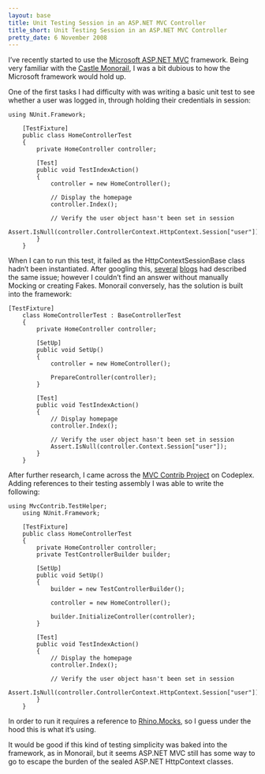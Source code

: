 ```yaml
---
layout: base
title: Unit Testing Session in an ASP.NET MVC Controller
title_short: Unit Testing Session in an ASP.NET MVC Controller
pretty_date: 6 November 2008
---
```


I’ve recently started to use the [Microsoft ASP.NET MVC][] framework.
Being very familiar with the [Castle Monorail][], I was a bit dubious to
how the Microsoft framework would hold up.  

One of the first tasks I had difficulty with was writing a basic unit
test to see whether a user was logged in, through holding their
credentials in session:  

    using NUnit.Framework;

        [TestFixture]
        public class HomeControllerTest
        {
            private HomeController controller;

            [Test]
            public void TestIndexAction()
            {
                controller = new HomeController();

                // Display the homepage
                controller.Index();

                // Verify the user object hasn't been set in session
                Assert.IsNull(controller.ControllerContext.HttpContext.Session["user"]);
            }
        }

When I can to run this test, it failed as the HttpContextSessionBase
class hadn’t been instantiated. After googling this, [several][]
[blogs][] had described the same issue; however I couldn’t find an
answer without manually Mocking or creating Fakes. Monorail conversely,
has the solution is built into the framework:  

    [TestFixture]
        class HomeControllerTest : BaseControllerTest
        {
            private HomeController controller;

            [SetUp]
            public void SetUp()
            {
                controller = new HomeController();

                PrepareController(controller);
            }

            [Test]
            public void TestIndexAction()
            {
                // Display homepage
                controller.Index();

                // Verify the user object hasn't been set in session
                Assert.IsNull(controller.Context.Session["user"]);
            }
        }

After further research, I came across the [MVC Contrib Project][] on
Codeplex. Adding references to their testing assembly I was able to
write the following:  

    using MvcContrib.TestHelper;
        using NUnit.Framework;

        [TestFixture]
        public class HomeControllerTest
        {
            private HomeController controller;
            private TestControllerBuilder builder;

            [SetUp]
            public void SetUp()
            {
                builder = new TestControllerBuilder();

                controller = new HomeController();

                builder.InitializeController(controller);
            }

            [Test]
            public void TestIndexAction()
            {
                // Display the homepage
                controller.Index();

                // Verify the user object hasn't been set in session
                Assert.IsNull(controller.ControllerContext.HttpContext.Session["user"]);
            }
        }

In order to run it requires a reference to [Rhino.Mocks][], so I guess
under the hood this is what it’s using.  

It would be good if this kind of testing simplicity was baked into the
framework, as in Monorail, but it seems ASP.NET MVC still has some way
to go to escape the burden of the sealed ASP.NET HttpContext classes.   

  [Microsoft ASP.NET MVC]: http://www.asp.net/mvc/     "Microsoft ASP.NET MVC Framework"
  [Castle Monorail]: http://www.castleproject.org/MonoRail/     "Castle Project Monorail Framework"
  [several]: http://weblogs.asp.net/leftslipper/archive/2008/04/13/mvc-unit-testing-controller-actions-that-use-tempdata.aspx     "Eilon Lipton's Blog"
  [blogs]: http://weblogs.asp.net/stephenwalther/archive/2008/06/30/asp-net-mvc-tip-12-faking-the-controller-context.aspx     "Stephen Walther on ASP.NET MVC"
  [MVC Contrib Project]: http://www.codeplex.com/MVCContrib     "ASP.NET MVC Contrib Project Homepage"
  [Rhino.Mocks]: http://ayende.com/projects/rhino-mocks.aspx